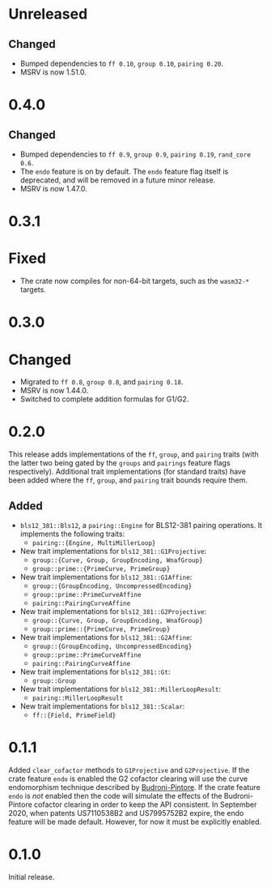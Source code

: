# Unreleased

## Changed
- Bumped dependencies to `ff 0.10`, `group 0.10`, `pairing 0.20`.
- MSRV is now 1.51.0.

# 0.4.0

## Changed
- Bumped dependencies to `ff 0.9`, `group 0.9`, `pairing 0.19`, `rand_core 0.6`.
- The `endo` feature is on by default. The `endo` feature flag itself is deprecated, and
  will be removed in a future minor release.
- MSRV is now 1.47.0.

# 0.3.1

# Fixed
* The crate now compiles for non-64-bit targets, such as the `wasm32-*` targets.

# 0.3.0

# Changed
* Migrated to `ff 0.8`, `group 0.8`, and `pairing 0.18`.
* MSRV is now 1.44.0.
* Switched to complete addition formulas for G1/G2.

# 0.2.0

This release adds implementations of the `ff`, `group`, and `pairing` traits (with the
latter two being gated by the `groups` and `pairings` feature flags respectively).
Additional trait implementations (for standard traits) have been added where the `ff`,
`group`, and `pairing` trait bounds require them.

## Added
* `bls12_381::Bls12`, a `pairing::Engine` for BLS12-381 pairing operations. It implements
  the following traits:
  * `pairing::{Engine, MultiMillerLoop}`
* New trait implementations for `bls12_381::G1Projective`:
  * `group::{Curve, Group, GroupEncoding, WnafGroup}`
  * `group::prime::{PrimeCurve, PrimeGroup}`
* New trait implementations for `bls12_381::G1Affine`:
  * `group::{GroupEncoding, UncompressedEncoding}`
  * `group::prime::PrimeCurveAffine`
  * `pairing::PairingCurveAffine`
* New trait implementations for `bls12_381::G2Projective`:
  * `group::{Curve, Group, GroupEncoding, WnafGroup}`
  * `group::prime::{PrimeCurve, PrimeGroup}`
* New trait implementations for `bls12_381::G2Affine`:
  * `group::{GroupEncoding, UncompressedEncoding}`
  * `group::prime::PrimeCurveAffine`
  * `pairing::PairingCurveAffine`
* New trait implementations for `bls12_381::Gt`:
  * `group::Group`
* New trait implementations for `bls12_381::MillerLoopResult`:
  * `pairing::MillerLoopResult`
* New trait implementations for `bls12_381::Scalar`:
  * `ff::{Field, PrimeField}`

# 0.1.1

Added `clear_cofactor` methods to `G1Projective` and `G2Projective`. If the crate feature `endo`
is enabled the G2 cofactor clearing will use the curve endomorphism technique described by
[Budroni-Pintore](https://ia.cr/2017/419). If the crate feature `endo` is _not_ enabled then
the code will simulate the effects of the Budroni-Pintore cofactor clearing in order to keep
the API consistent. In September 2020, when patents US7110538B2 and US7995752B2 expire, the
endo feature will be made default. However, for now it must be explicitly enabled.

# 0.1.0

Initial release.
